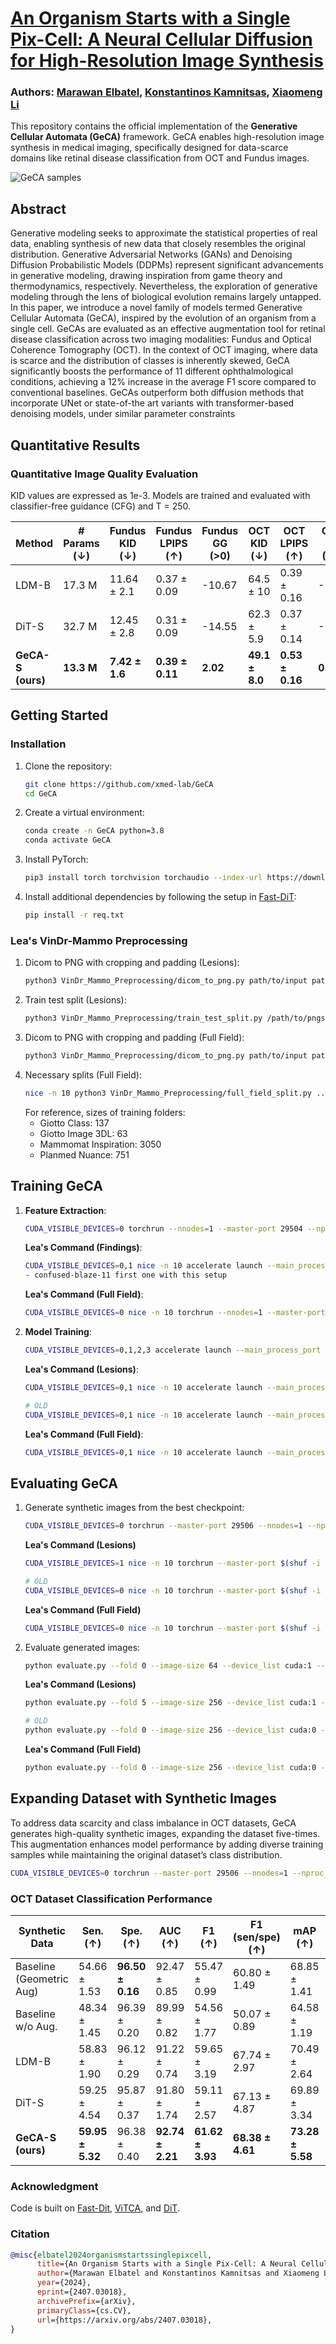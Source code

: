 
# [An Organism Starts with a Single Pix-Cell: A Neural Cellular Diffusion for High-Resolution Image Synthesis](https://link.springer.com/chapter/10.1007/978-3-031-72378-0_61)

### Authors: [Marawan Elbatel](https://marwankefah.github.io/), [Konstantinos Kamnitsas](https://ibme.ox.ac.uk/person/konstantinos-kamnitsas/), [Xiaomeng Li](https://xmengli.github.io/)

This repository contains the official implementation of the **Generative Cellular Automata (GeCA)** framework. GeCA enables high-resolution image synthesis in medical imaging, specifically designed for data-scarce domains like retinal disease classification from OCT and Fundus images.

![GeCA samples](visuals/sample_grid_0.png)

## Abstract
Generative modeling seeks to approximate the statistical
properties of real data, enabling synthesis of new data that closely resembles the original distribution. Generative Adversarial Networks (GANs)
and Denoising Diffusion Probabilistic Models (DDPMs) represent significant advancements in generative modeling, drawing inspiration from
game theory and thermodynamics, respectively. Nevertheless, the exploration of generative modeling through the lens of biological evolution
remains largely untapped. In this paper, we introduce a novel family
of models termed Generative Cellular Automata (GeCA), inspired by
the evolution of an organism from a single cell. GeCAs are evaluated as
an effective augmentation tool for retinal disease classification across
two imaging modalities: Fundus and Optical Coherence Tomography
(OCT). In the context of OCT imaging, where data is scarce and the
distribution of classes is inherently skewed, GeCA significantly boosts
the performance of 11 different ophthalmological conditions, achieving
a 12% increase in the average F1 score compared to conventional baselines. GeCAs outperform both diffusion methods that incorporate UNet
or state-of-the art variants with transformer-based denoising models, under similar parameter constraints



## Quantitative Results

### Quantitative Image Quality Evaluation
KID values are expressed as 1e-3. Models are trained and evaluated with classifier-free guidance (CFG) and T = 250.

| Method                        | # Params (↓) | Fundus KID (↓) | Fundus LPIPS (↑) | Fundus GG (>0) | OCT KID (↓) | OCT LPIPS (↑) | OCT GG (>0) |
|-------------------------------|--------------|-----------------|------------------|----------------|-------------|---------------|-------------|
| LDM-B                         | 17.3 M       | 11.64 ± 2.1     | 0.37 ± 0.09      | -10.67        | 64.5 ± 10   | 0.39 ± 0.16   | -2.31       |
| DiT-S                         | 32.7 M       | 12.45 ± 2.8     | 0.31 ± 0.09      | -14.55        | 62.3 ± 5.9  | 0.37 ± 0.14   | -0.44       |
| **GeCA-S (ours)**             | **13.3 M**   | **7.42 ± 1.6**  | **0.39 ± 0.11**  | **2.02**      | **49.1 ± 8.0** | **0.53 ± 0.16** | **0.34**    |

## Getting Started

### Installation
1. Clone the repository:
    ```sh
    git clone https://github.com/xmed-lab/GeCA
    cd GeCA
    ```

2. Create a virtual environment:
    ```sh
    conda create -n GeCA python=3.8
    conda activate GeCA
    ```

3. Install PyTorch:
    ```sh
    pip3 install torch torchvision torchaudio --index-url https://download.pytorch.org/whl/cu118
    ```

4. Install additional dependencies by following the setup in [Fast-DiT](https://github.com/chuanyangjin/fast-DiT):
    ```sh
    pip install -r req.txt
    ```

### Lea's VinDr-Mammo Preprocessing

1. Dicom to PNG with cropping and padding (Lesions):
    ```sh
    python3 VinDr_Mammo_Preprocessing/dicom_to_png.py path/to/input path/to/output --resize --lesions --path/to/annotations_CSV
    ```
2. Train test split (Lesions):
    ```sh
    python3 VinDr_Mammo_Preprocessing/train_test_split.py /path/to/pngs /path/to/annotations
    ```
3. Dicom to PNG with cropping and padding (Full Field):
    ```sh
    python3 VinDr_Mammo_Preprocessing/dicom_to_png.py path/to/input path/to/output --resize
    ```
2. Necessary splits (Full Field):
    ```sh
    nice -n 10 python3 VinDr_Mammo_Preprocessing/full_field_split.py ../fullfield_png/ ../../shared_data/VinDr_Mammo/metadata.csv ../../shared_data/VinDr_Mammo/breast-level_annotations.csv ../fullfield_png_split/
    ```
    For reference, sizes of training folders:
    - Giotto Class: 137
    - Giotto Image 3DL: 63
    - Mammomat Inspiration: 3050
    - Planmed Nuance: 751

## Training GeCA

1. **Feature Extraction**:
    ```sh
    CUDA_VISIBLE_DEVICES=0 torchrun --nnodes=1 --master-port 29504 --nproc_per_node=1 extract_features.py --data-path data/oct_multilabel/ --features-path store/oct_features/ --global-batch-size 128 --fold 0
    ```
    **Lea's Command (Findings)**:
    ```sh
    CUDA_VISIBLE_DEVICES=0,1 nice -n 10 accelerate launch --main_process_port $(shuf -i 30000-35000 -n 1) --multi-gpu --num_processes 2 --mixed_precision fp16 train.py --model GeCA-S --feature-path /home/lea_urv/images/findings/features/ --global-batch-size 32 --epochs 5000 --fold 5 --num-classes 8 --validate_every 50 --image-root /home/lea_urv/images/findings/png/ --annotation-path /home/lea_urv/images/findings/Mammomat_Mass.csv --results-dir /home/lea_urv/images/findings/weights --image-size 64 --num-workers 2
    - confused-blaze-11 first one with this setup
    ```
    **Lea's Command (Full Field)**:
    ```sh
    CUDA_VISIBLE_DEVICES=0 nice -n 10 torchrun --nnodes=1 --master-port 29504 --nproc_per_node=1 extract_features.py --data-path /home/lea_urv/fullfield_png_split/Mammomat Inspiration/L_CC/ --features-path /home/lea_urv/fullfield_features/Mammomat/L_CC/training/ --global-batch-size 128 --fold 0
    ```

2. **Model Training**:
    ```sh
    CUDA_VISIBLE_DEVICES=0,1,2,3 accelerate launch --main_process_port 29504 --multi_gpu --num_processes 4 --mixed_precision fp16 train.py --model GeCA-S --feature-path store/oct_features/ --num-classes 11 --global-batch-size 128 --epochs 14000 --fold 8 --validate_every 700 --data-path data/oct_multilabel/ --results-dir ./results_oct_GeCA/
    ```
    **Lea's Command (Lesions)**:
    ```sh
    CUDA_VISIBLE_DEVICES=0,1 nice -n 10 accelerate launch --main_process_port $(shuf -i 30000-35000 -n 1) --multi-gpu --num_processes 2 --mixed_precision fp16 train.py --model GeCA-S --features-path /home/lea_urv/images/findings/features/ --global-batch-size 32 --epochs 5000 --fold 0 --num-classes 11 --validate_every 50 --image-root /home/lea_urv/images/findings/png/ --annotation-path /home/lea_urv/images/findings/Mammomat_Mass.csv --results-dir home/lea_urv/images/findings/weights --image-size 64 --num-workers 2
    
    # OLD
    CUDA_VISIBLE_DEVICES=0,1 nice -n 10 accelerate launch --main_process_port $(shuf -i 30000-35000 -n 1) --multi-gpu --num_processes 2 --mixed_precision fp16 train.py --model GeCA-S --feature-path /home/lea_urv/lesions_features/training --global-batch-size 32 --epochs 5000 --fold 0 --num-classes 11 --validate_every 50 --data-path /home/lea_urv/lesions_png/ --results-dir ../results_lesions_GeCA/ --image-size 128 --num-workers 2
    ```
    **Lea's Command (Full Field)**:
    ```sh
    CUDA_VISIBLE_DEVICES=0,1 nice -n 10 accelerate launch --main_process_port $(shuf -i 30000-35000 -n 1) --multi-gpu --num_processes 2 --mixed_precision fp16 train.py --model GeCA-S --feature-path /home/lea_urv/lesions_features/training --global-batch-size 32 --epochs 2000 --fold 0 --num-classes 12 --validate_every 50 --data-path /home/lea_urv/fullfield_png_split/Mammomat Inspiration/L_CC/ --results-dir ../results_lesions_GeCA/ --image-size 128 --num-workers 2
    ```

## Evaluating GeCA
1. Generate synthetic images from the best checkpoint:
    ```sh
    CUDA_VISIBLE_DEVICES=0 torchrun --master-port 29506 --nnodes=1 --nproc_per_node=1 sample_ddp_val.py --expand_ratio 1 --model GeCA-S --data-path oct_multilabel/ --fold 0 --num-sampling-steps 250 --ckpt ./results_oct_GeCA/001-GeCA-S/checkpoints/best_ckpt.pt --sample-dir ./synthetic_oct/
    ```
    **Lea's Command (Lesions)**
    ```sh
    CUDA_VISIBLE_DEVICES=1 nice -n 10 torchrun --master-port $(shuf -i 30000-35000 -n 1) --nnodes=1 --nproc_per_node=1 sample_ddp_val.py --expand_ratio 1 --model GeCA-S --image-root /home/lea_urv/images/findings/png/ --annotation-path /home/lea_urv/images/findings/Mammomat_Mass.csv --fold 5 --num-sampling-steps 250 --ckpt /home/lea_urv/images/findings/weights/004-GeCA-S-5/checkpoints/best_ckpt.pt --sample-dir /home/lea_urv/images/findings/synthetic --num-classes 8

    # OLD
    CUDA_VISIBLE_DEVICES=0 nice -n 10 torchrun --master-port $(shuf -i 30000-35000 -n 1) --nnodes=1 --nproc_per_node=1 sample_ddp_val.py --expand_ratio 1 --model GeCA-S --data-path /home/lea_urv/lesions_png/ --fold 0 --num-sampling-steps 250 --ckpt ../results_lesions_GeCA/000-GeCA-S-0/checkpoints/best_ckpt.pt --sample-dir ../synthetic_lesions/
    ```
    **Lea's Command (Full Field)**
    ```sh
    CUDA_VISIBLE_DEVICES=0 nice -n 10 torchrun --master-port $(shuf -i 30000-35000 -n 1) --nnodes=1 --nproc_per_node=1 sample_ddp_val.py --expand_ratio 1 --model GeCA-S --data-path /home/lea_urv/fullfield_png_split/Mammomat\ Inspiration/L_CC/ --fold 0 --num-sampling-steps 250 --ckpt ../results_fullfield_GeCA/Mammomat/L_CC/000-GeCA-S-0/checkpoints/best_ckpt.pt --sample-dir ../synthetic_fullfield/
    ```

2. Evaluate generated images:
    ```sh
    python evaluate.py --fold 0 --image-size 64 --device_list cuda:1 --real ./oct_multilabel/ --gen ./synthetic_oct/GeCA-S-GS-fold-0-nstep-250-best_ckpt-size-256-vae-ema-cfg-1.5-seed-0/
    ```
    **Lea's Command (Lesions)**
    ```sh
    python evaluate.py --fold 5 --image-size 256 --device_list cuda:1 --image-root /home/lea_urv/images/findings/png/ --annotation-path /home/lea_urv/images/findings/Mammomat_Mass.csv --gen /home/lea_urv/images/findings/synthetic/GeCA-S-GS-fold-5-nstep-250-best_ckpt-size-256-vae-ema-cfg-1.5-seed-0/
    
    # OLD
    python evaluate.py --fold 0 --image-size 256 --device_list cuda:0 --real /home/lea_urv/lesions_png/ --gen ../synthetic_lesions/GeCA-S-GS-fold-0-nstep-250-best_ckpt-size-256-vae-ema-cfg-1.5-seed-0/
    ```
    **Lea's Command (Full Field)**
    ```sh
    python evaluate.py --fold 0 --image-size 256 --device_list cuda:0 --real /home/lea_urv/fullfield_png_split/Mammomat\ Inspiration/L_CC/ --gen ../synthetic_fullfield/GeCA-S-GS-fold-0-nstep-250-best_ckpt-size-256-vae-ema-cfg-1.5-seed-0/
    ```


## Expanding Dataset with Synthetic Images
To address data scarcity and class imbalance in OCT datasets, GeCA generates high-quality synthetic images, expanding the dataset five-times. This augmentation enhances model performance by adding diverse training samples while maintaining the original dataset’s class distribution.

```sh
CUDA_VISIBLE_DEVICES=0 torchrun --master-port 29506 --nnodes=1 --nproc_per_node=1 sample_ddp.py --per-proc-batch-size 64 --expand_ratio 5 --model GeCA-S --data-path ./store/oct_features/ --fold 0 --num-sampling-steps 250 --ckpt ./results_oct_GeCA/001-GeCA-S/checkpoints/best_ckpt.pt --sample-dir ./synthetic_oct/
```

### OCT Dataset Classification Performance
 
| Synthetic Data              | Sen. (↑)      | Spe. (↑)      | AUC (↑)        | F1 (↑)         | F1 (sen/spe) (↑) | mAP (↑)       | p-value      |
|-----------------------------|---------------|---------------|----------------|----------------|------------------|---------------|--------------|
| Baseline (Geometric Aug)    | 54.66 ± 1.53 | **96.50 ± 0.16** | 92.47 ± 0.85  | 55.47 ± 0.99  | 60.80 ± 1.49     | 68.85 ± 1.41 | -            |
| Baseline w/o Aug.           | 48.34 ± 1.45 | 96.39 ± 0.20 | 89.99 ± 0.82  | 54.56 ± 1.77  | 50.07 ± 0.89     | 64.58 ± 1.19 | **           |
| LDM-B                       | 58.83 ± 1.90 | 96.12 ± 0.29 | 91.22 ± 0.74  | 59.65 ± 3.19  | 67.74 ± 2.97     | 70.49 ± 2.64 | **           |
| DiT-S                       | 59.25 ± 4.54 | 95.87 ± 0.37 | 91.80 ± 1.74  | 59.11 ± 2.57  | 67.13 ± 4.87     | 69.89 ± 3.34 | ***          |
| **GeCA-S (ours)**           | **59.95 ± 5.32** | 96.38 ± 0.40 | **92.74 ± 2.21** | **61.62 ± 3.93** | **68.38 ± 4.61** | **73.28 ± 5.58** | ****       |

### Acknowledgment
Code is built on [Fast-Dit](https://github.com/chuanyangjin/fast-DiT), [ViTCA](https://openreview.net/forum?id=9t24EBSlZOa), and [DiT](https://github.com/facebookresearch/DiT).

### Citation
```bibtex
@misc{elbatel2024organismstartssinglepixcell,
      title={An Organism Starts with a Single Pix-Cell: A Neural Cellular Diffusion for High-Resolution Image Synthesis}, 
      author={Marawan Elbatel and Konstantinos Kamnitsas and Xiaomeng Li},
      year={2024},
      eprint={2407.03018},
      archivePrefix={arXiv},
      primaryClass={cs.CV},
      url={https://arxiv.org/abs/2407.03018}, 
}
```
